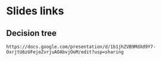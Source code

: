 # Slides links
## Decision tree
`https://docs.google.com/presentation/d/1b1jhZVB9MdXd9Y7-OxrjtU6zUFejoZvrjuAOAbvjOoM/edit?usp=sharing `